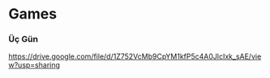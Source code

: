 # Games

### Üç Gün
https://drive.google.com/file/d/1Z752VcMb9CpYM1kfP5c4A0JlcIxk_sAE/view?usp=sharing
